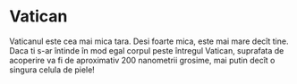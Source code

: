 # Vatican

Vaticanul este cea mai mica tara. Desi foarte mica, este mai mare decît tine.
Daca ti s-ar întinde în mod egal corpul peste întregul Vatican, suprafata de
acoperire va fi de aproximativ 200 nanometrii grosime, mai putin decît o singura
celula de piele!

